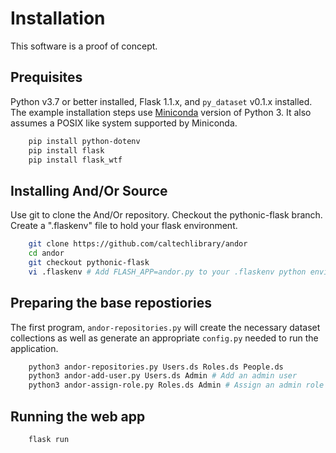
# Installation

This software is a proof of concept. 

## Prequisites

Python v3.7 or better installed, Flask 1.1.x, and `py_dataset` v0.1.x installed.  
The example installation steps use [Miniconda](https://docs.conda.io/en/latest/miniconda.html "Miniconda installation page") version of Python 3.  It also assumes a POSIX like
system supported by Miniconda.

```bash
    pip install python-dotenv
    pip install flask
    pip install flask_wtf
```

## Installing And/Or Source

Use git to clone the And/Or repository. Checkout the pythonic-flask branch.
Create a ".flaskenv" file to hold your flask environment.

```bash
    git clone https://github.com/caltechlibrary/andor
    cd andor
    git checkout pythonic-flask
    vi .flaskenv # Add FLASH_APP=andor.py to your .flaskenv python environment file.
```

## Preparing the base repostiories

The first program, `andor-repositories.py` will create the necessary dataset
collections as well as generate an appropriate `config.py` needed to run the
application.

```bash
    python3 andor-repositories.py Users.ds Roles.ds People.ds
    python3 andor-add-user.py Users.ds Admin # Add an admin user
    python3 andor-assign-role.py Roles.ds Admin # Assign an admin role to the Admin user.
```

## Running the web app

```bash
    flask run
```

